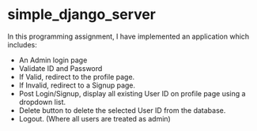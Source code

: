 # simple_django_server
In this programming assignment, I have implemented an application which includes:
- An Admin login page 
- Validate ID and Password 
- If Valid, redirect to the profile page. 
- If Invalid, redirect to a Signup page. 
- Post Login/Signup, display all existing User ID on profile page using a dropdown list. 
- Delete button to delete the selected User ID from the database. 
- Logout. (Where all users are treated as admin)
